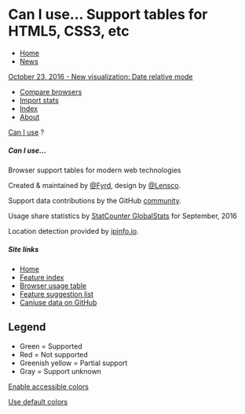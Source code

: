 # Can I use... Support tables for HTML5, CSS3, etc

- [Home](#home)
- [News](#info_news)

[October 23, 2016 - New visualization: Date relative mode](/feed/157)

- [Compare browsers](#comparison)
- [Import stats](#stats_import)
- [Index](#index)
- [About](#info_about)

[Can I use](#tables) ?

##### Can I use...

Browser support tables for modern web technologies

Created & maintained by [@Fyrd](http://twitter.com/Fyrd), design by [@Lensco](http://twitter.com/Lensco).

Support data contributions by the GitHub [community](https://github.com/Fyrd/caniuse/graphs/contributors).

Usage share statistics by [StatCounter GlobalStats](http://gs.statcounter.com/) for September, 2016

Location detection provided by [ipinfo.io](http://ipinfo.io).

##### Site links

- [Home](#home)
- [Feature index](#index)
- [Browser usage table](http://caniuse.com/usage-table)
- [Feature suggestion list](http://caniuse.com/issue-list)
- [Caniuse data on GitHub](https://github.com/fyrd/caniuse)

## Legend

- Green = Supported
- Red = Not supported
- Greenish yellow = Partial support
- Gray = Support unknown

[Enable accessible colors](#accessible_colors=1)

[Use default colors](#accessible_colors=0)
